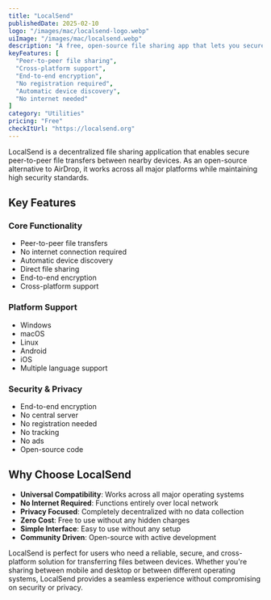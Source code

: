 ```yaml
---
title: "LocalSend"
publishedDate: 2025-02-10
logo: "/images/mac/localsend-logo.webp"
uiImage: "/images/mac/localsend.webp"
description: "A free, open-source file sharing app that lets you securely transfer files between nearby devices without needing internet or a server."
keyFeatures: [
  "Peer-to-peer file sharing",
  "Cross-platform support",
  "End-to-end encryption",
  "No registration required",
  "Automatic device discovery",
  "No internet needed"
]
category: "Utilities"
pricing: "Free"
checkItUrl: "https://localsend.org"
---
```


LocalSend is a decentralized file sharing application that enables secure peer-to-peer file transfers between nearby devices. As an open-source alternative to AirDrop, it works across all major platforms while maintaining high security standards.

## Key Features

### Core Functionality
- Peer-to-peer file transfers
- No internet connection required
- Automatic device discovery
- Direct file sharing
- End-to-end encryption
- Cross-platform support

### Platform Support
- Windows
- macOS
- Linux
- Android
- iOS
- Multiple language support

### Security & Privacy
- End-to-end encryption
- No central server
- No registration needed
- No tracking
- No ads
- Open-source code

## Why Choose LocalSend

- **Universal Compatibility**: Works across all major operating systems
- **No Internet Required**: Functions entirely over local network
- **Privacy Focused**: Completely decentralized with no data collection
- **Zero Cost**: Free to use without any hidden charges
- **Simple Interface**: Easy to use without any setup
- **Community Driven**: Open-source with active development

LocalSend is perfect for users who need a reliable, secure, and cross-platform solution for transferring files between devices. Whether you're sharing between mobile and desktop or between different operating systems, LocalSend provides a seamless experience without compromising on security or privacy.
